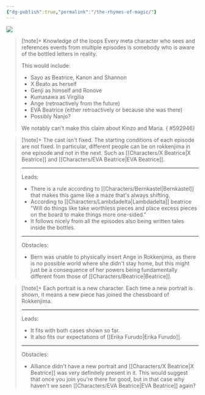 ```yaml
---
{"dg-publish":true,"permalink":"/the-rhymes-of-magic/"}
---
```



![](https://www.youtube.com/watch?v=yFqFLo_bYq0)


> [!note]+ Knowledge of the loops
> Every meta character who sees and references events from multiple episodes is somebody who is aware of the bottled letters in reality.
> 
> This would include:
> - Sayo as Beatrice, Kanon and Shannon
> - X Beato as herself
> - Genji as himself and Ronove
> - Kumasawa as Virgilia
> - Ange (retroactively from the future)
> - EVA Beatrice (either retroactively or because she was there)
> - Possibly Nanjo?
> 
> We notably can't make this claim about Kinzo and Maria.
{ #592946}


> [!note]+ The cast isn't fixed.
> The starting conditions of each episode are not fixed. In particular, different people can be on rokkenjima in one episode and not in the next. Such as [[Characters/X Beatrice\|X Beatrice]] and [[Characters/EVA Beatrice\|EVA Beatrice]].
> 
> ---
> Leads:
> - There is a rule according to [[Characters/Bernkastel\|Bernkastel]] that makes this game like a maze that's always shifting.
> - According to [[Characters/Lambdadelta\|Lambdadelta]] beatrice "Will do things like take worthless pieces and place excess pieces on the board to make things more one-sided."
> - It follows nicely from all the episodes also being written tales inside the bottles.
> ---
> Obstacles:
> - Bern was unable to physically insert Ange in Rokkenjima, as there is no possible world where she didn't stay home, but this might just be a consequence of her powers being fundamentally different from those of [[Characters/Beatrice\|Beatrice]].

> [!note]+ Each portrait is a new character.
> Each time a new portrait is shown, it means a new piece has joined the chessboard of Rokkenjima.
> 
> ---
> Leads:
> - It fits with both cases shown so far.
> - It also fits our expectations of [[Erika Furudo\|Erika Furudo]].
> ---
> Obstacles:
> - Alliance didn't have a new portrait and [[Characters/X Beatrice\|X Beatrice]] was very definitely present in it. This would suggest that once you join you're there for good, but in that case why haven't we seen [[Characters/EVA Beatrice\|EVA Beatrice]] again?
